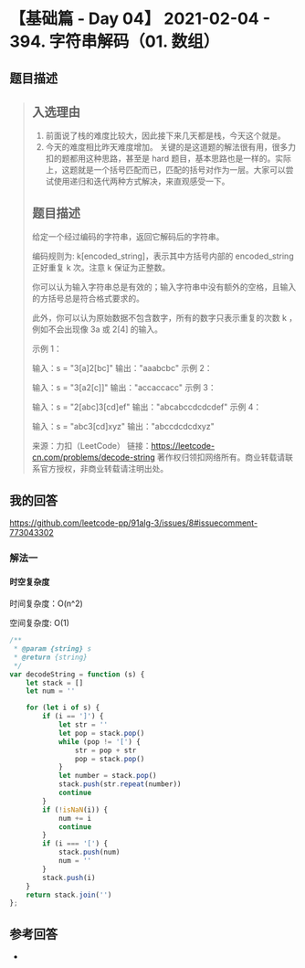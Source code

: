 # 【基础篇 - Day 04】 2021-02-04 - 394. 字符串解码（01. 数组）

## 题目描述

> ## 入选理由
>
> 1. 前面说了栈的难度比较大，因此接下来几天都是栈，今天这个就是。
> 2. 今天的难度相比昨天难度增加。 关键的是这道题的解法很有用，很多力扣的题都用这种思路，甚至是 hard 题目，基本思路也是一样的。实际上，这题就是一个括号匹配而已，匹配的括号对作为一层。大家可以尝试使用递归和迭代两种方式解决，来直观感受一下。
>
> ## 题目描述
>
> 给定一个经过编码的字符串，返回它解码后的字符串。
>
> 编码规则为: k[encoded_string]，表示其中方括号内部的 encoded_string 正好重复 k 次。注意 k 保证为正整数。
>
> 你可以认为输入字符串总是有效的；输入字符串中没有额外的空格，且输入的方括号总是符合格式要求的。
>
> 此外，你可以认为原始数据不包含数字，所有的数字只表示重复的次数 k ，例如不会出现像 3a 或 2[4] 的输入。
>
>  
>
> 示例 1：
>
> 输入：s = "3[a]2[bc]"
> 输出："aaabcbc"
> 示例 2：
>
> 输入：s = "3[a2[c]]"
> 输出："accaccacc"
> 示例 3：
>
> 输入：s = "2[abc]3[cd]ef"
> 输出："abcabccdcdcdef"
> 示例 4：
>
> 输入：s = "abc3[cd]xyz"
> 输出："abccdcdcdxyz"
>
> 来源：力扣（LeetCode）
> 链接：https://leetcode-cn.com/problems/decode-string
> 著作权归领扣网络所有。商业转载请联系官方授权，非商业转载请注明出处。

## 我的回答

https://github.com/leetcode-pp/91alg-3/issues/8#issuecomment-773043302

### 解法一

#### 时空复杂度

时间复杂度：O(n^2)

空间复杂度:   O(1)

```js
/**
 * @param {string} s
 * @return {string}
 */
var decodeString = function (s) {
    let stack = []
    let num = ''

    for (let i of s) {
        if (i == ']') {
            let str = ''
            let pop = stack.pop()
            while (pop != '[') {
                str = pop + str
                pop = stack.pop()
            }
            let number = stack.pop()
            stack.push(str.repeat(number))
            continue
        }
        if (!isNaN(i)) {
            num += i
            continue
        }
        if (i === '[') {
            stack.push(num)
            num = ''
        }
        stack.push(i)
    }
    return stack.join('')
};
```



## 参考回答

- 

